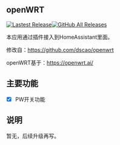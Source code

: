 ## openWRT

[![Lastest Release](https://img.shields.io/github/release/flamestsui/openwrt.svg?style=flat)](https://github.com/flamestsui/openwrt/releases)[![GitHub All Releases](https://img.shields.io/github/downloads/flamestsui/openwrt/total)](https://github.com/flamestsui/openwrt/releases)

本应用通过插件接入到HomeAssistant里面。

修改自：https://github.com/dscao/openwrt

openWRT基于：https://openwrt.ai/

## 主要功能

- [x] PW开关功能

## 说明

暂无，后续升级再写。
